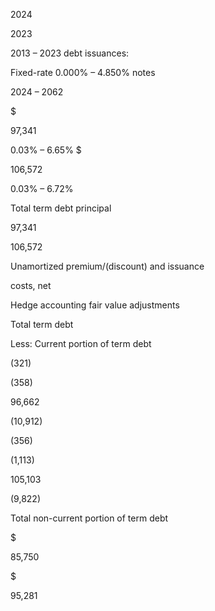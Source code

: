 2024

2023

2013 – 2023 debt issuances:

Fixed-rate 0.000% – 4.850% notes

2024 – 2062

$

97,341

0.03% – 6.65% $

106,572

0.03% – 6.72%

Total term debt principal

97,341

106,572

Unamortized premium/(discount) and issuance

costs, net

Hedge accounting fair value adjustments

Total term debt

Less: Current portion of term debt

(321)

(358)

96,662

(10,912)

(356)

(1,113)

105,103

(9,822)

Total non-current portion of term debt

$

85,750

$

95,281